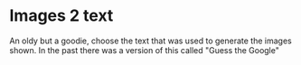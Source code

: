 # Images 2 text

An oldy but a goodie, choose the text that was used to generate the images
shown. In the past there was a version of this called "Guess the Google"

